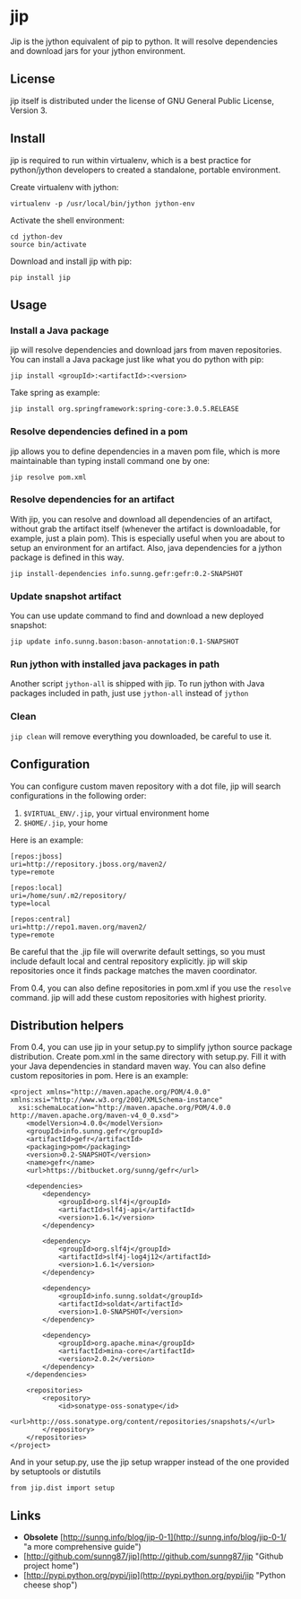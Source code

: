 jip
===

Jip is the jython equivalent of pip to python. It will resolve dependencies and 
download jars for your jython environment.

License
-------

jip itself is distributed under the license of GNU General Public License, Version 3.

Install
-------

jip is required to run within virtualenv, which is a best practice for 
python/jython developers to created a standalone, portable environment.

Create virtualenv with jython:

    virtualenv -p /usr/local/bin/jython jython-env

Activate the shell environment:

    cd jython-dev
    source bin/activate

Download and install jip with pip:
    
    pip install jip

Usage
-----

### Install a Java package ###

jip will resolve dependencies and download jars from maven repositories. 
You can install a Java package just like what you do python with pip:

    jip install <groupId>:<artifactId>:<version>

Take spring as example:

    jip install org.springframework:spring-core:3.0.5.RELEASE

### Resolve dependencies defined in a pom ###

jip allows you to define dependencies in a maven pom file, which is more 
maintainable than typing install command one by one:

    jip resolve pom.xml

### Resolve dependencies for an artifact ###
With jip, you can resolve and download all dependencies of an artifact,
without grab the artifact itself (whenever the artifact is downloadable, for example,
just a plain pom). This is especially useful when you are about to setup an environment
for an artifact. Also, java dependencies for a jython package is defined in
this way.

    jip install-dependencies info.sunng.gefr:gefr:0.2-SNAPSHOT

### Update snapshot artifact ###

You can use update command to find and download a new deployed snapshot:

    jip update info.sunng.bason:bason-annotation:0.1-SNAPSHOT

### Run jython with installed java packages in path ###

Another script `jython-all` is shipped with jip. To run jython with Java 
packages included in path, just use `jython-all` instead of `jython`

### Clean ###

`jip clean` will remove everything you downloaded, be careful to use it.

Configuration
-------------

You can configure custom maven repository with a dot file, jip will search
configurations in the following order:

1. `$VIRTUAL_ENV/.jip`, your virtual environment home
1. `$HOME/.jip`, your home

Here is an example:

    [repos:jboss]
    uri=http://repository.jboss.org/maven2/
    type=remote

    [repos:local]
    uri=/home/sun/.m2/repository/
    type=local

    [repos:central]
    uri=http://repo1.maven.org/maven2/
    type=remote

Be careful that the .jip file will overwrite default settings, 
so you must include default local and central repository explicitly. 
jip will skip repositories once it finds package matches the maven coordinator.

From 0.4, you can also define repositories in pom.xml if you use the `resolve` 
command. jip will add these custom repositories with highest priority.

Distribution helpers
--------------------

From 0.4, you can use jip in your setup.py to simplify jython source package 
distribution. Create pom.xml in the same directory with setup.py. Fill it with 
your Java dependencies in standard maven way. You can also define custom repositories
in pom. Here is an example:

    <project xmlns="http://maven.apache.org/POM/4.0.0" xmlns:xsi="http://www.w3.org/2001/XMLSchema-instance"
      xsi:schemaLocation="http://maven.apache.org/POM/4.0.0 http://maven.apache.org/maven-v4_0_0.xsd">
        <modelVersion>4.0.0</modelVersion>
        <groupId>info.sunng.gefr</groupId>
        <artifactId>gefr</artifactId>
        <packaging>pom</packaging>
        <version>0.2-SNAPSHOT</version>
        <name>gefr</name>
        <url>https://bitbucket.org/sunng/gefr</url>
    
        <dependencies>
            <dependency>
                <groupId>org.slf4j</groupId>
                <artifactId>slf4j-api</artifactId>
                <version>1.6.1</version>
            </dependency>
    
            <dependency>
                <groupId>org.slf4j</groupId>
                <artifactId>slf4j-log4j12</artifactId>
                <version>1.6.1</version>
            </dependency>
            
            <dependency>
                <groupId>info.sunng.soldat</groupId>
                <artifactId>soldat</artifactId>
                <version>1.0-SNAPSHOT</version>
            </dependency>
    
            <dependency>
                <groupId>org.apache.mina</groupId>
                <artifactId>mina-core</artifactId>
                <version>2.0.2</version>
            </dependency>
        </dependencies>
    
        <repositories>
            <repository>
                <id>sonatype-oss-sonatype</id>
                <url>http://oss.sonatype.org/content/repositories/snapshots/</url>
            </repository>
        </repositories>
    </project>

And in your setup.py, use the jip setup wrapper instead of the one provided by 
setuptools or distutils

    from jip.dist import setup
    

Links
-----

* **Obsolete** [http://sunng.info/blog/jip-0-1](http://sunng.info/blog/jip-0-1/ "a more comprehensive guide")
* [http://github.com/sunng87/jip](http://github.com/sunng87/jip "Github project home")
* [http://pypi.python.org/pypi/jip](http://pypi.python.org/pypi/jip "Python cheese shop")


